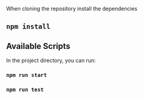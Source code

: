 When cloning the repository install the dependencies

## `npm install`

## Available Scripts

In the project directory, you can run:

### `npm run start`

### `npm run test`
